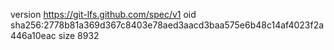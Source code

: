 version https://git-lfs.github.com/spec/v1
oid sha256:2778b81a369d367c8403e78aed3aacd3baa575e6b48c14af4023f2a446a10eac
size 8932
